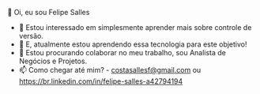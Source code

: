 👋 Oi, eu sou Felipe Salles
- 👀 Estou interessado em simplesmente aprender mais sobre controle de versão.
- 🌱 E, atualmente estou aprendendo essa tecnologia para este objetivo!
- 💞️ Estou procurando colaborar no meu trabalho, sou Analista de Negócios e Projetos.
- 📫 Como chegar até mim? - costasallesf@gmail.com ou https://br.linkedin.com/in/felipe-salles-a42794194
